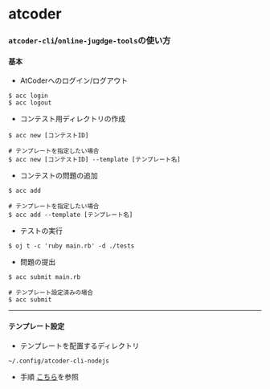 # atcoder

### `atcoder-cli`/`online-jugdge-tools`の使い方

#### 基本

* AtCoderへのログイン/ログアウト
```
$ acc login
$ acc logout
```

* コンテスト用ディレクトリの作成
```
$ acc new [コンテストID]

# テンプレートを指定したい場合
$ acc new [コンテストID] --template [テンプレート名]
```

* コンテストの問題の追加
```
$ acc add

# テンプレートを指定したい場合
$ acc add --template [テンプレート名]
```

* テストの実行
```
$ oj t -c 'ruby main.rb' -d ./tests
```

* 問題の提出
```
$ acc submit main.rb

# テンプレート設定済みの場合
$ acc submit
```

---

#### テンプレート設定

* テンプレートを配置するディレクトリ
```
~/.config/atcoder-cli-nodejs
```

* 手順
[こちら](http://tatamo.81.la/blog/2018/12/07/atcoder-cli-tutorial/)を参照
